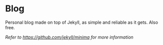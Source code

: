 # Blog

Personal blog made on top of Jekyll, as simple and reliable as it gets. Also free.

*Refer to https://github.com/jekyll/minima for more information*
